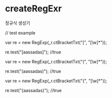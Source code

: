 # createRegExr
정규식 생성기

// test example

var re = new RegExp(_r.ctBracketTxt("[", "[\\w]*"));

re.test("[aassadas]");
//true

var re = new RegExp(_r.ctBracketTxt("(", "[\\w]*"));

re.test("(aassadas)");
//true

var re = new RegExp(_r.ctBracketTxt("{", "[\\w]*"));

re.test("{aassadas}");
//true
